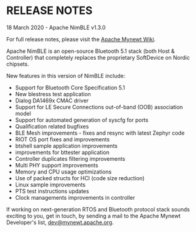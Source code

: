# RELEASE NOTES

18 March 2020 - Apache NimBLE v1.3.0

For full release notes, please visit the
[Apache Mynewt Wiki](https://cwiki.apache.org/confluence/display/MYNEWT/Release+Notes).

Apache NimBLE is an open-source Bluetooth 5.1 stack (both Host & Controller) that completely
replaces the proprietary SoftDevice on Nordic chipsets.

New features in this version of NimBLE include:

* Support for Bluetooth Core Specification 5.1
* New blestress test application
* Dialog DA1469x CMAC driver
* Support for LE Secure Connections out-of-band (OOB) association model
* Support for automated generation of syscfg for ports
* Qualification related bugfixes
* BLE Mesh improvements - fixes and resync with latest Zephyr code
* RIOT OS port fixes and improvements
* btshell sample application improvements
* improvements for bttester application
* Controller duplicates filtering improvements
* Multi PHY support improvements
* Memory and CPU usage optimizations
* Use of packed structs for HCI (code size reduction)
* Linux sample improvements
* PTS test instructions updates
* Clock managements improvements in controller

If working on next-generation RTOS and Bluetooth protocol stack
sounds exciting to you, get in touch, by sending a mail to the Apache Mynewt
Developer's list, dev@mynewt.apache.org.
